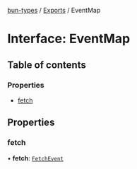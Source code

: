 [bun-types](https://oven-sh.github.io/bun-types/README.md) / [Exports](https://oven-sh.github.io/bun-types/modules.md) / EventMap

# Interface: EventMap

## Table of contents

### Properties

- [fetch](https://oven-sh.github.io/bun-types/interfaces/EventMap.md#fetch)

## Properties

### fetch

• **fetch**: [`FetchEvent`](https://oven-sh.github.io/bun-types/interfaces/FetchEvent.md)

